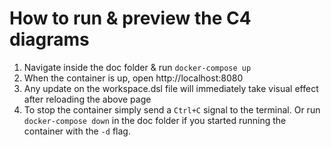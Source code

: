 # How to run & preview the C4 diagrams

1. Navigate inside the doc folder & run `docker-compose up`
2. When the container is up, open http://localhost:8080
3. Any update on the workspace.dsl file will immediately take visual effect after reloading the above page
4. To stop the container simply send a `Ctrl+C` signal to the terminal. Or run `docker-compose down` in the doc folder if you started running the container with the `-d` flag.
